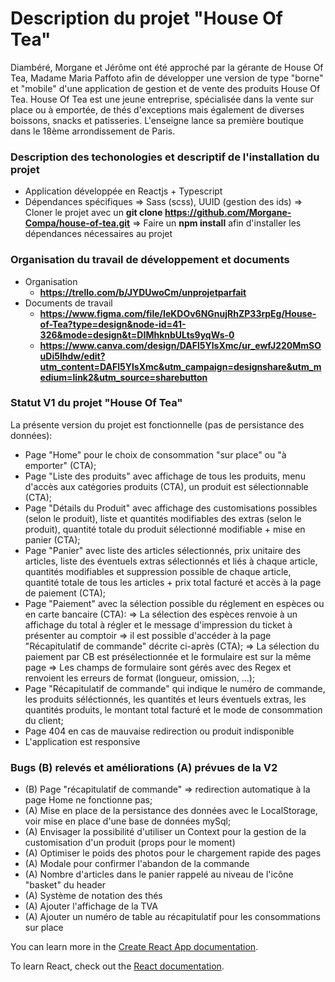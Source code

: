# Description du projet "House Of Tea"

Diambéré, Morgane et Jérôme ont été approché par la gérante de House Of Tea, Madame Maria Paffoto afin de développer une version de type "borne" et "mobile"
d'une application de gestion et de vente des produits House Of Tea. 
House Of Tea est une jeune entreprise, spécialisée dans la vente sur place ou à emportée, de thés d'exceptions mais également de diverses boissons, 
snacks et patisseries. L'enseigne lance sa première boutique dans le 18ème arrondissement de Paris.

### Description des techonologies et descriptif de l'installation du projet

- Application développée en Reactjs + Typescript
- Dépendances spécifiques => Sass (scss), UUID (gestion des ids)
=> Cloner le projet avec un **git clone https://github.com/Morgane-Compa/house-of-tea.git**
=> Faire un **npm install** afin d'installer les dépendances nécessaires au projet

### Organisation du travail de développement et documents

- Organisation
  - **https://trello.com/b/JYDUwoCm/unprojetparfait**
- Documents de travail
  - **https://www.figma.com/file/IeKDOv6NGnujRhZP33rpEg/House-of-Tea?type=design&node-id=41-326&mode=design&t=DIMhknbULts9yqWs-0**
  - **https://www.canva.com/design/DAFl5YlsXmc/ur_ewfJ220MmSOuDi5lhdw/edit?utm_content=DAFl5YlsXmc&utm_campaign=designshare&utm_medium=link2&utm_source=sharebutton**

### Statut V1 du projet "House Of Tea"

La présente version du projet est fonctionnelle (pas de persistance des données):
- Page "Home" pour le choix de consommation "sur place" ou "à emporter" (CTA);
- Page "Liste des produits" avec affichage de tous les produits, menu d'accès aux catégories produits (CTA), un produit est sélectionnable (CTA);
- Page "Détails du Produit" avec affichage des customisations possibles (selon le produit), liste et quantités modifiables des extras (selon le produit),
  quantité totale du produit sélectionné modifiable + mise en panier (CTA);
- Page "Panier" avec liste des articles sélectionnés, prix unitaire des articles, liste des éventuels extras sélectionnés et liés à chaque article, quantités modifiables et
  suppression possible de chaque article, quantité totale de tous les articles + prix total facturé et accès à la page de paiement (CTA);
- Page "Paiement" avec la sélection possible du réglement en espèces ou en carte bancaire (CTA):
  => La sélection des espèces renvoie à un affichage du total à régler et le message d'impression du ticket à présenter au comptoir => il est possible d'accéder
  à la page "Récapitulatif de commande" décrite ci-après (CTA);
  => La sélection du paiement par CB est présélectionnée et le formulaire est sur la même page
  => Les champs de formulaire sont gérés avec des Regex et renvoient les erreurs de format (longueur, omission, ...);
- Page "Récapitulatif de commande" qui indique le numéro de commande, les produits séléctionnés, les quantités et leurs éventuels extras, les quantités produits,
  le montant total facturé et le mode de consommation du client;
- Page 404 en cas de mauvaise redirection ou produit indisponible
- L'application est responsive
 
### Bugs (B) relevés et améliorations (A) prévues de la V2

- (B) Page "récapitulatif de commande" => redirection automatique à la page Home ne fonctionne pas;
- (A) Mise en place de la persistance des données avec le LocalStorage, voir mise en place d'une base de données mySql;
- (A) Envisager la possibilité d'utiliser un Context pour la gestion de la customisation d'un produit (props pour le moment)
- (A) Optimiser le poids des photos pour le chargement rapide des pages
- (A) Modale pour confirmer l'abandon de la commande
- (A) Nombre d'articles dans le panier rappelé au niveau de l'icône "basket" du header
- (A) Système de notation des thés
- (A) Ajouter l'affichage de la TVA
- (A) Ajouter un numéro de table au récapitulatif pour les consommations sur place


You can learn more in the [Create React App documentation](https://facebook.github.io/create-react-app/docs/getting-started).

To learn React, check out the [React documentation](https://reactjs.org/).
